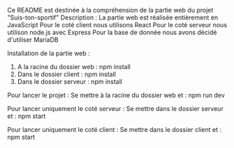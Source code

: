 Ce README est destinée à la compréhension de la partie  web du projet "Suis-ton-sportif"
Description : 
La partie web est réalisée entièrement en JavaScript
Pour le coté client nous utilisons React
Pour le coté serveur nous utilison node.js avec Express
Pour la base de donnée nous avons décidé d'utiliser MariaDB




Installation de la partie web : 
1. A la racine du dossier web : npm install
2. Dans le dossier client : npm install
3. Dans le dossier serveur : npm install

Pour lancer le projet : 
Se mettre à la racine du dossier web et : npm run dev

Pour lancer uniquement le coté serveur : 
Se mettre dans le dossier serveur et : npm start

Pour lancer uniquement le coté client : 
Se mettre dans le dossier client et : npm start